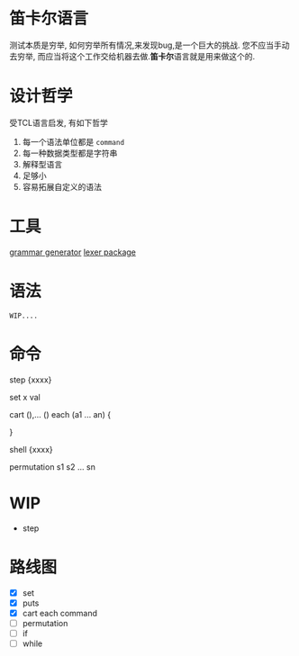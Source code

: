 # 笛卡尔语言

测试本质是穷举, 如何穷举所有情况,来发现bug,是一个巨大的挑战. 您不应当手动去穷举, 而应当将这个工作交给机器去做.**笛卡尔**语言就是用来做这个的.

# 设计哲学
受TCL语言启发,  有如下哲学

1. 每一个语法单位都是 `command` 
2. 每一种数据类型都是字符串
4. 解释型语言
4. 足够小
5. 容易拓展自定义的语法 

# 工具
[grammar generator](https://github.com/acekingke/yaccgo)
[lexer package](https://github.com/acekingke/lexergo)
# 语法

    WIP....

# 命令

step  {xxxx}

set x val

cart (),... () each (a1 ... an) {

}

shell {xxxx}

permutation s1 s2 ... sn

# WIP

* step 


# 路线图

- [x]  set 
- [x]  puts
- [x]  cart  each command
- [ ]  permutation
- [ ]  if
- [ ]  while
